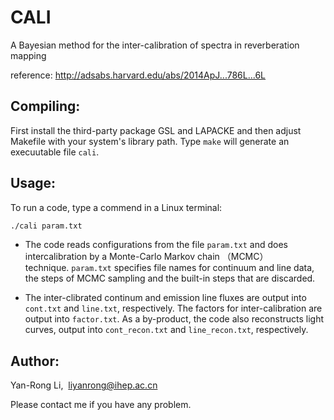 # CALI
A Bayesian method for the inter-calibration of spectra in reverberation mapping

reference: http://adsabs.harvard.edu/abs/2014ApJ...786L...6L

## Compiling:  
First install the third-party package GSL and LAPACKE and then adjust Makefile with your system's library path. Type 
``make`` will generate an execuutable file ``cali``.

## Usage:

To run a code, type a commend in a Linux terminal:

```Bash
./cali param.txt
```

* The code reads configurations from the file ``param.txt`` and does intercalibration by a Monte-Carlo Markov chain （MCMC） technique. ``param.txt`` specifies file names for continuum and line data, the steps of MCMC sampling and the built-in steps that are discarded.

* The inter-clibrated continum and emission line fluxes are output into ``cont.txt`` and ``line.txt``, respectively. 
The factors for inter-calibration are output into ``factor.txt``. As a by-product, the code also reconstructs light curves, output into ``cont_recon.txt`` and ``line_recon.txt``, respectively.


## Author:
Yan-Rong Li,  liyanrong@ihep.ac.cn

Please contact me if you have any problem.
